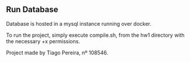 ## Run Database
Database is hosted in a mysql instance running over docker.

To run the project, simply execute compile.sh, from the hw1 directory with the necessary +x permissions.

Project made by Tiago Pereira, nº 108546.
